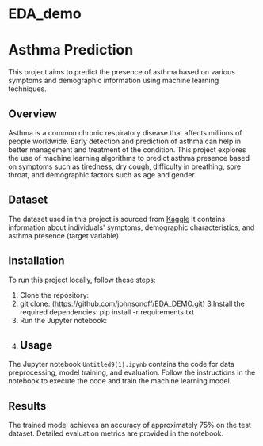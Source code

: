 # EDA_demo
# Asthma Prediction

This project aims to predict the presence of asthma based on various symptoms and demographic information using machine learning techniques.

## Overview

Asthma is a common chronic respiratory disease that affects millions of people worldwide. Early detection and prediction of asthma can help in better management and treatment of the condition. This project explores the use of machine learning algorithms to predict asthma presence based on symptoms such as tiredness, dry cough, difficulty in breathing, sore throat, and demographic factors such as age and gender.

## Dataset

The dataset used in this project is sourced from [Kaggle](https://www.kaggle.com/code/eskilie/asthma-disease-prediction/input?select=processed-data.csv) It contains information about individuals' symptoms, demographic characteristics, and asthma presence (target variable).

## Installation

To run this project locally, follow these steps:

1. Clone the repository:
2. git clone: (https://github.com/johnsonoff/EDA_DEMO.git)
3.Install the required dependencies:
pip install -r requirements.txt
4. Run the Jupyter notebook:
5. ## Usage

The Jupyter notebook `Untitled9(1).ipynb` contains the code for data preprocessing, model training, and evaluation. Follow the instructions in the notebook to execute the code and train the machine learning model.

## Results

The trained model achieves an accuracy of approximately 75% on the test dataset. Detailed evaluation metrics are provided in the notebook.


